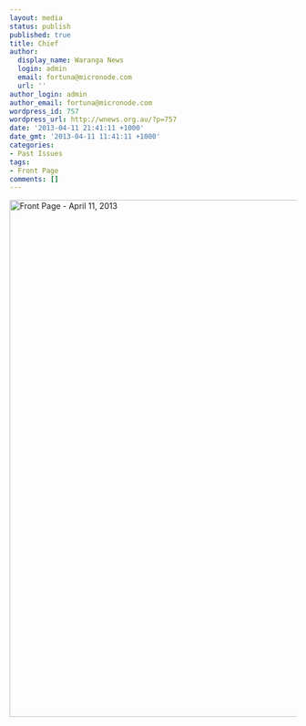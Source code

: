```yaml
---
layout: media
status: publish
published: true
title: Chief
author:
  display_name: Waranga News
  login: admin
  email: fortuna@micronode.com
  url: ''
author_login: admin
author_email: fortuna@micronode.com
wordpress_id: 757
wordpress_url: http://wnews.org.au/?p=757
date: '2013-04-11 21:41:11 +1000'
date_gmt: '2013-04-11 11:41:11 +1000'
categories:
- Past Issues
tags:
- Front Page
comments: []
---
```


<a href="{{ site.url }}/images/2013/04/frontpage-20130411.pdf"><img class="alignnone size-full wp-image-755" alt="Front Page - April 11, 2013" src="{{ site.url }}/images/2013/04/frontpage-20130411.png" width="624" height="907" /></a>
